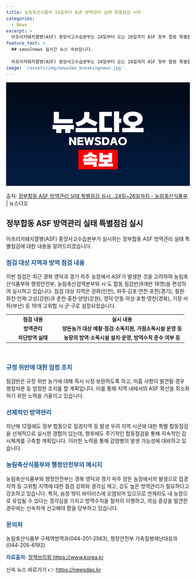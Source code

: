 ```yaml
---
title: 농림축산식품부 24일부터 ASF 방역관리 실태 특별점검 시작
categories:
  - News
excerpt: >
  아프리카돼지열병(ASF) 중앙사고수습본부는 24일부터 오는 26일까지 ASF 정부 합동 특별점검을 추진한다고…
feature_text: >
  ## seoulnews 실시간 뉴스 속보입니다.

  아프리카돼지열병(ASF) 중앙사고수습본부는 24일부터 오는 26일까지 ASF 정부 합동 특별점검을 추진한다고…
image: '/assets/img/newsdao_breakingnews.jpg'
---
```


![뉴스다오 속보](/assets/img/newsdao_breakingnews.jpg)

<p>출처: <a href="https://newsdao.kr/3071" rel="dofollow">정부합동 ASF 방역관리 실태 특별점검 실시…24일~26일까지 - 농림축산식품부</a> | 뉴스다오</p>

<h2 data-ke-size="size26">정부합동 ASF 방역관리 실태 특별점검 실시</h2>
<p data-ke-size="size16">아프리카돼지열병(ASF) 중앙사고수습본부가 실시하는 정부합동 ASF 방역관리 실태 특별점검에 대한 내용을 알려드리겠습니다.</p>

<h3><b><span style="color: #1a5490;">점검 대상 지역과 방역 점검 내용</span></b></h3>
<p data-ke-size="size16">이번 점검은 최근 경북 영덕과 경기 파주 농장에서 ASF가 발생한 것을 고려하여 농림축산식품부와 행정안전부, 농림축산검역본부와 시·도 합동 점검반(9개반 18명)을 편성하여 실시하고 있습니다. 점검 대상 지역은 강화(인천), 파주·김포·연천·포천(경기), 철원·화천·인제·고성(강원)과 춘천·홍천·양양(강원), 영덕·안동·의성·포항·영천(경북), 기장·사하(부산) 등 19개 고위험 시·군·구로 설정되었습니다.</p>

<table>
 <colgroup>
  <col style="width: 30%" />
  <col style="width: 70%" />
 </colgroup>
 <tbody>
  <tr>
   <td style="text-align: center; height: 17px;"><b>점검 내용</b></td>
   <td style="text-align: center; height: 17px;"><b>실시 내용</b></td>
  </tr>
  <tr>
   <td style="text-align: center; height: 17px;"><b>방역관리</b></td>
   <td style="text-align: center; height: 17px;"><b>양돈농가 대상 예찰·점검·소독지원, 거점소독시설 운영 등</b></td>
  </tr>
  <tr>
   <td style="text-align: center; height: 17px;"><b>차단방역 실태</b></td>
   <td style="text-align: center; height: 17px;"><b>농장의 방역·소독시설 설치·운영, 방역수칙 준수 여부 등</b></td>
  </tr>
 </tbody>
</table>
<p data-ke-size="size16">&nbsp;</p>

<h3><b><span style="color: #1a5490;">규정 위반에 대한 엄정 조치</span></b></h3>
<p data-ke-size="size16">점검반은 규정 위반 농가에 대해 즉시 시정·보완하도록 하고, 미흡 사항이 발견될 경우 행정처분 등 엄정한 조치를 할 계획입니다. 이를 통해 지역 내에서의 ASF 확산을 최소화하기 위한 노력을 기울이고 있습니다.</p>
<h3><b><span style="color: #1a5490;">선제적인 방역관리</span></b></h3>
<p data-ke-size="size16">지난해 12월에도 정부 합동으로 접경지역 등 발생 우려 지역 시군에 대한 특별 합동점검을 선제적으로 실시한 경험이 있는데, 향후에도 주기적인 합동점검을 통해 지속적인 감시체계를 구축할 계획입니다. 이러한 노력을 통해 감염병의 발생 가능성에 대비하고 있습니다.</p>
<h3><b><span style="color: #1a5490;">농림축산식품부와 행정안전부의 메시지</span></b></h3>
<p data-ke-size="size16">농림축산식품부와 행정안전부는 경북 영덕과 경기 파주 양돈 농장에서의 발생으로 접경지역 등 고위험 지역에 대한 점검 강화와 경각심 제고, 강도 높은 방역관리가 필요하다고 강조하고 있습니다. 특히, 농장 밖이 바이러스에 오염되어 있으므로 언제라도 내 농장으로 유입될 수 있다는 경각심을 가지고 방역수칙을 철저히 이행하고, 의심 증상을 발견한 경우에는 신속하게 신고해야 함을 당부하고 있습니다.</p>

<h3><b><span style="color: #1a5490;">문의처</span></b></h3>
<p data-ke-size="size16">농림축산식품부 구제역방역과(044-201-2563), 행정안전부 가축질병재난대응과(044-205-6192)</p>
<p data-ke-size="size16"><b><span style="color: #1a5490;">자료출처:</span></b> <span><a href="https://newsdao.kr/3071">정책브리핑 https://www.korea.kr</a></span></p>
 

신속 뉴스 바로가기 👉 <a href="https://newsdao.kr" rel="dofollow">https://newsdao.kr</a>


